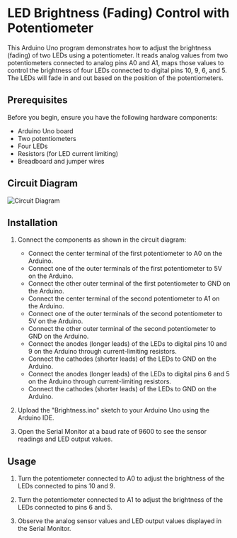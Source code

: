 # LED Brightness (Fading) Control with Potentiometer

This Arduino Uno program demonstrates how to adjust the brightness (fading) of two LEDs using a potentiometer. It reads analog values from two potentiometers connected to analog pins A0 and A1, maps those values to control the brightness of four LEDs connected to digital pins 10, 9, 6, and 5. The LEDs will fade in and out based on the position of the potentiometers.

## Prerequisites

Before you begin, ensure you have the following hardware components:

- Arduino Uno board
- Two potentiometers
- Four LEDs
- Resistors (for LED current limiting)
- Breadboard and jumper wires

## Circuit Diagram

![Circuit Diagram](https://github.com/Princepm02/Internet_of_Things/assets/91951172/5da49af1-2c3f-437c-865e-a9e8d0db8075)

## Installation

1. Connect the components as shown in the circuit diagram:
   - Connect the center terminal of the first potentiometer to A0 on the Arduino.
   - Connect one of the outer terminals of the first potentiometer to 5V on the Arduino.
   - Connect the other outer terminal of the first potentiometer to GND on the Arduino.
   - Connect the center terminal of the second potentiometer to A1 on the Arduino.
   - Connect one of the outer terminals of the second potentiometer to 5V on the Arduino.
   - Connect the other outer terminal of the second potentiometer to GND on the Arduino.
   - Connect the anodes (longer leads) of the LEDs to digital pins 10 and 9 on the Arduino through current-limiting resistors.
   - Connect the cathodes (shorter leads) of the LEDs to GND on the Arduino.
   - Connect the anodes (longer leads) of the LEDs to digital pins 6 and 5 on the Arduino through current-limiting resistors.
   - Connect the cathodes (shorter leads) of the LEDs to GND on the Arduino.
   
2. Upload the "Brightness.ino" sketch to your Arduino Uno using the Arduino IDE.

3. Open the Serial Monitor at a baud rate of 9600 to see the sensor readings and LED output values.

## Usage

1. Turn the potentiometer connected to A0 to adjust the brightness of the LEDs connected to pins 10 and 9.

2. Turn the potentiometer connected to A1 to adjust the brightness of the LEDs connected to pins 6 and 5.

3. Observe the analog sensor values and LED output values displayed in the Serial Monitor.

